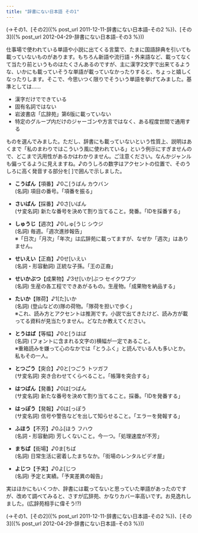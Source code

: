 ```yaml
---
title: "辞書にない日本語 その1"
---
```


(→その1、[その2]({% post_url 2011-12-11-辞書にない日本語-その2 %})、[その3]({% post_url 2012-04-29-辞書にない日本語-その3 %}))

仕事場で使われている単語や小説に出てくる言葉で、たまに国語辞典を引いても載っていないものがあります。もちろん新語や流行語・外来語など、載ってなくて当たり前というものはたくさんあるのですが、主に漢字2文字で出来てるような、いかにも載っていそうな単語が載っていなかったりすると、ちょっと嬉しくなったりします。そこで、今思いつく限りでそういう単語を挙げてみました。基準としては……

- 漢字だけでできている
- 固有名詞ではない
- 岩波書店「広辞苑」第6版に載っていない
- 特定のグループ内だけのジャーゴンや方言ではなく、ある程度世間で通用する

ものを選んでみました。ただし、辞書にも載っていないという性質上、説明はあくまで「私のまわりではこういう風に使われている」という例示にすぎませんので、どこまで汎用性があるかはわかりません。ご注意ください。なんかジャンルも偏ってるように見えますね。♪のうしろの数字はアクセントの位置で、そのうしろに高く発音する部分を[  ]で囲んで示しました。

- **こうばん**【項番】♪0こ[うばん カウバン  
  (名詞) 項目の番号。「項番を振る」

- **さいばん**【採番】♪0さ[いばん  
  (サ変名詞) 新たな番号を決めて割り当てること。発番。「IDを採番する」

- **しゅうじ**【週次】♪0しゅ[うじ シウジ  
  (名詞) 毎週。「週次進捗報告」  
  ※「日次」「月次」「年次」は広辞苑に載ってますが、なぜか「週次」はありません。

- **せいえい**【正裔】♪0せ[いえい  
  (名詞・形容動詞) 正統な子孫。「王の正裔」

- **せいかぶつ**【成果物】♪3せ[いか]ぶつ セイクワブツ  
  (名詞) 生産の各工程でできあがるもの。生産物。「成果物を納品する」

- **たいか**【隊荷】♪1[た]いか  
  (名詞) (登山などの)隊の荷物。「隊荷を担いで歩く」  
  ※これ、読み方とアクセントは推測です。小説で出てきたけど、読み方が載ってる資料が見当たりません。どなたか教えてください。

- **とうはば**【等幅】♪0と[うはば  
  (名詞) (フォントに含まれる文字の)横幅が一定であること。  
  ※重箱読みを嫌って心のなかでは「とうふく」と読んでいる人も多いとか。私もその一人。

- **とつごう**【突合】♪0と[つごう トツガフ  
  (サ変名詞) 突き合わせてくらべること。「帳簿を突合する」

- **はつばん**【発番】♪0は[つばん  
  (サ変名詞) 新たな番号を決めて割り当てること。採番。「IDを発番する」

- **はっぽう**【発報】♪0は[っぽう  
  (サ変名詞) 信号や警告などを出して知らせること。「エラーを発報する」

- **ふほう**【不芳】♪0ふ[ほう フハウ  
  (名詞・形容動詞) 芳しくないこと。今一つ。「処理速度が不芳」

- **まちば**【街場】♪0ま[ちば  
  (名詞) 日常生活に密着したまちなか。「街場のレンタルビデオ屋」

- **よじつ**【予実】♪0よ[じつ  
  (名詞) 予定と実績。「予実差異の報告」

実はほかにもいくつか、辞書には載ってないと思っていた単語があったのですが、改めて調べてみると、さすが広辞苑、かなりカバー率高いです。お見逸れしました。(広辞苑相手に偉そう!?)

(→その1、[その2]({% post_url 2011-12-11-辞書にない日本語-その2 %})、[その3]({% post_url 2012-04-29-辞書にない日本語-その3 %}))
